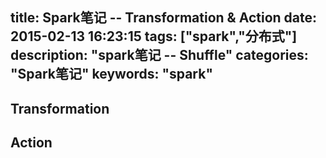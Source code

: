 title: Spark笔记 -- Transformation & Action
date: 2015-02-13 16:23:15
tags: ["spark","分布式"]
description: "spark笔记 -- Shuffle"
categories: "Spark笔记"
keywords: "spark"
---

## Transformation ##


## Action ##

